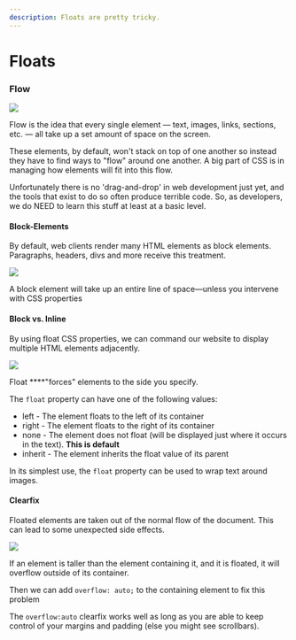 ```yaml
---
description: Floats are pretty tricky.
---
```


# Floats

### Flow

![](../../../.gitbook/assets/image%20%2843%29.png)

Flow is the idea that every single element — text, images, links, sections, etc. — all take up a set amount of space on the screen.  

These elements, by default, won't stack on top of one another so instead they have to find ways to "flow" around one another. A big part of CSS is in managing how elements will fit into this flow.

Unfortunately there is no 'drag-and-drop' in web development just yet, and the tools that exist to do so often produce terrible code. So, as developers, we do NEED to learn this stuff at least at a basic level.

#### Block-Elements

By default, web clients render many HTML elements as block elements. Paragraphs, headers, divs and more receive this treatment.

![](../../../.gitbook/assets/image%20%2888%29.png)

A block element will take up an entire line of space—unless you intervene with CSS properties

#### Block vs. Inline

By using float CSS properties, we can command our website to display multiple HTML elements adjacently. 

![](../../../.gitbook/assets/image%20%289%29.png)

Float ****"forces" elements to the side you specify.

The `float` property can have one of the following values:

* left - The element floats to the left of its container
* right - The element floats to the right of its container
* none - The element does not float \(will be displayed just where it occurs in the text\). **This is default**
* inherit - The element inherits the float value of its parent

In its simplest use, the `float` property can be used to wrap text around images.

#### Clearfix

Floated elements are taken out of the normal flow of the document. This can lead to some unexpected side effects.

![](../../../.gitbook/assets/image%20%2852%29.png)

If an element is taller than the element containing it, and it is floated, it will overflow outside of its container.

Then we can add `overflow: auto;` to the containing element to fix this problem

The `overflow:auto` clearfix works well as long as you are able to keep control of your margins and padding \(else you might see scrollbars\). 

